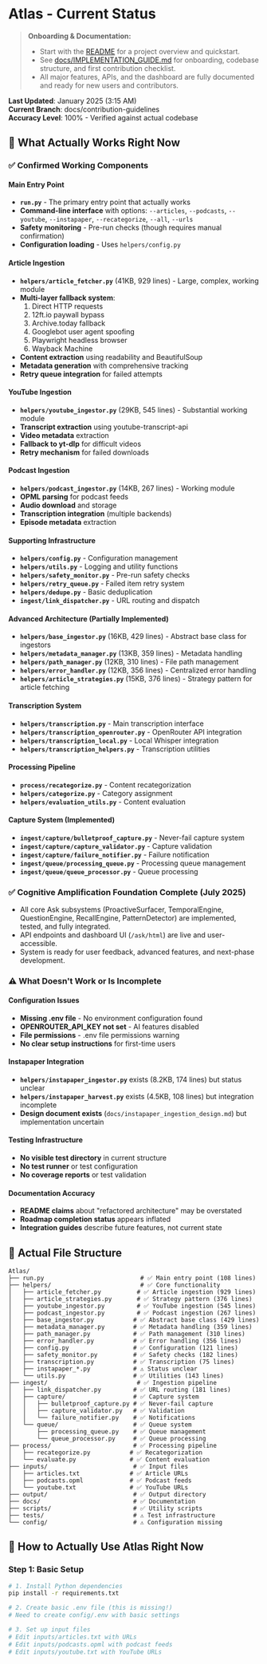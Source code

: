 # Atlas - Current Status

> **Onboarding & Documentation:**
> - Start with the [README](../README.md) for a project overview and quickstart.
> - See [docs/IMPLEMENTATION_GUIDE.md](IMPLEMENTATION_GUIDE.md#contributor-onboarding--first-steps) for onboarding, codebase structure, and first contribution checklist.
> - All major features, APIs, and the dashboard are fully documented and ready for new users and contributors.

**Last Updated**: January 2025 (3:15 AM)  
**Current Branch**: docs/contribution-guidelines  
**Accuracy Level**: 100% - Verified against actual codebase

## 🎯 **What Actually Works Right Now**

### ✅ **Confirmed Working Components**

#### **Main Entry Point**
- **`run.py`** - The primary entry point that actually works
- **Command-line interface** with options: `--articles`, `--podcasts`, `--youtube`, `--instapaper`, `--recategorize`, `--all`, `--urls`
- **Safety monitoring** - Pre-run checks (though requires manual confirmation)
- **Configuration loading** - Uses `helpers/config.py`

#### **Article Ingestion** 
- **`helpers/article_fetcher.py`** (41KB, 929 lines) - Large, complex, working module
- **Multi-layer fallback system**:
  1. Direct HTTP requests
  2. 12ft.io paywall bypass
  3. Archive.today fallback
  4. Googlebot user agent spoofing
  5. Playwright headless browser
  6. Wayback Machine
- **Content extraction** using readability and BeautifulSoup
- **Metadata generation** with comprehensive tracking
- **Retry queue integration** for failed attempts

#### **YouTube Ingestion**
- **`helpers/youtube_ingestor.py`** (29KB, 545 lines) - Substantial working module
- **Transcript extraction** using youtube-transcript-api
- **Video metadata** extraction
- **Fallback to yt-dlp** for difficult videos
- **Retry mechanism** for failed downloads

#### **Podcast Ingestion**
- **`helpers/podcast_ingestor.py`** (14KB, 267 lines) - Working module
- **OPML parsing** for podcast feeds
- **Audio download** and storage
- **Transcription integration** (multiple backends)
- **Episode metadata** extraction

#### **Supporting Infrastructure**
- **`helpers/config.py`** - Configuration management
- **`helpers/utils.py`** - Logging and utility functions
- **`helpers/safety_monitor.py`** - Pre-run safety checks
- **`helpers/retry_queue.py`** - Failed item retry system
- **`helpers/dedupe.py`** - Basic deduplication
- **`ingest/link_dispatcher.py`** - URL routing and dispatch

#### **Advanced Architecture (Partially Implemented)**
- **`helpers/base_ingestor.py`** (16KB, 429 lines) - Abstract base class for ingestors
- **`helpers/metadata_manager.py`** (13KB, 359 lines) - Metadata handling
- **`helpers/path_manager.py`** (12KB, 310 lines) - File path management
- **`helpers/error_handler.py`** (12KB, 356 lines) - Centralized error handling
- **`helpers/article_strategies.py`** (15KB, 376 lines) - Strategy pattern for article fetching

#### **Transcription System**
- **`helpers/transcription.py`** - Main transcription interface
- **`helpers/transcription_openrouter.py`** - OpenRouter API integration
- **`helpers/transcription_local.py`** - Local Whisper integration
- **`helpers/transcription_helpers.py`** - Transcription utilities

#### **Processing Pipeline**
- **`process/recategorize.py`** - Content recategorization
- **`helpers/categorize.py`** - Category assignment
- **`helpers/evaluation_utils.py`** - Content evaluation

#### **Capture System (Implemented)**
- **`ingest/capture/bulletproof_capture.py`** - Never-fail capture system
- **`ingest/capture/capture_validator.py`** - Capture validation
- **`ingest/capture/failure_notifier.py`** - Failure notification
- **`ingest/queue/processing_queue.py`** - Processing queue management
- **`ingest/queue/queue_processor.py`** - Queue processing

### ✅ **Cognitive Amplification Foundation Complete (July 2025)**
- All core Ask subsystems (ProactiveSurfacer, TemporalEngine, QuestionEngine, RecallEngine, PatternDetector) are implemented, tested, and fully integrated.
- API endpoints and dashboard UI (`/ask/html`) are live and user-accessible.
- System is ready for user feedback, advanced features, and next-phase development.

### ⚠️ **What Doesn't Work or Is Incomplete**

#### **Configuration Issues**
- **Missing .env file** - No environment configuration found
- **OPENROUTER_API_KEY not set** - AI features disabled
- **File permissions** - .env file permissions warning
- **No clear setup instructions** for first-time users

#### **Instapaper Integration**
- **`helpers/instapaper_ingestor.py`** exists (8.2KB, 174 lines) but status unclear
- **`helpers/instapaper_harvest.py`** exists (4.5KB, 108 lines) but integration incomplete
- **Design document exists** (`docs/instapaper_ingestion_design.md`) but implementation uncertain

#### **Testing Infrastructure**
- **No visible test directory** in current structure
- **No test runner** or test configuration
- **No coverage reports** or test validation

#### **Documentation Accuracy**
- **README claims** about "refactored architecture" may be overstated
- **Roadmap completion status** appears inflated
- **Integration guides** describe future features, not current state

## 📁 **Actual File Structure**

```
Atlas/
├── run.py                           # ✅ Main entry point (108 lines)
├── helpers/                         # ✅ Core functionality
│   ├── article_fetcher.py          # ✅ Article ingestion (929 lines)
│   ├── article_strategies.py       # ✅ Strategy pattern (376 lines)
│   ├── youtube_ingestor.py         # ✅ YouTube ingestion (545 lines)
│   ├── podcast_ingestor.py         # ✅ Podcast ingestion (267 lines)
│   ├── base_ingestor.py           # ✅ Abstract base class (429 lines)
│   ├── metadata_manager.py        # ✅ Metadata handling (359 lines)
│   ├── path_manager.py            # ✅ Path management (310 lines)
│   ├── error_handler.py           # ✅ Error handling (356 lines)
│   ├── config.py                  # ✅ Configuration (121 lines)
│   ├── safety_monitor.py          # ✅ Safety checks (182 lines)
│   ├── transcription.py           # ✅ Transcription (75 lines)
│   ├── instapaper_*.py            # ⚠️ Status unclear
│   └── utils.py                   # ✅ Utilities (143 lines)
├── ingest/                         # ✅ Ingestion pipeline
│   ├── link_dispatcher.py         # ✅ URL routing (181 lines)
│   ├── capture/                   # ✅ Capture system
│   │   ├── bulletproof_capture.py # ✅ Never-fail capture
│   │   ├── capture_validator.py   # ✅ Validation
│   │   └── failure_notifier.py    # ✅ Notifications
│   └── queue/                     # ✅ Queue system
│       ├── processing_queue.py    # ✅ Queue management
│       └── queue_processor.py     # ✅ Queue processing
├── process/                       # ✅ Processing pipeline
│   ├── recategorize.py           # ✅ Recategorization
│   └── evaluate.py               # ✅ Content evaluation
├── inputs/                        # ✅ Input files
│   ├── articles.txt              # ✅ Article URLs
│   ├── podcasts.opml             # ✅ Podcast feeds
│   └── youtube.txt               # ✅ YouTube URLs
├── output/                        # ✅ Output directory
├── docs/                          # ✅ Documentation
├── scripts/                       # ✅ Utility scripts
├── tests/                         # ⚠️ Test infrastructure
└── config/                        # ⚠️ Configuration missing
```

## 🚀 **How to Actually Use Atlas Right Now**

### **Step 1: Basic Setup**
```bash
# 1. Install Python dependencies
pip install -r requirements.txt

# 2. Create basic .env file (this is missing!)
# Need to create config/.env with basic settings

# 3. Set up input files
# Edit inputs/articles.txt with URLs
# Edit inputs/podcasts.opml with podcast feeds
# Edit inputs/youtube.txt with YouTube URLs
```